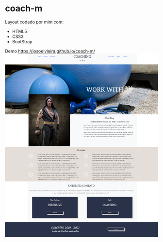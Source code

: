 # coach-m
 Layout codado por mim com:
 
 * HTML5
 * CSS3
 * BootStrap

Demo
https://josoelvieira.github.io/coach-m/
![](https://github.com/josoelvieira/portifolio/blob/main/img/coach.png)
